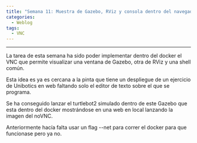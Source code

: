 ```yaml
---
title: "Semana 11: Muestra de Gazebo, RViz y consola dentro del navegador web del docker"
categories:
  - Weblog
tags:
  - VNC
---
```


---

La tarea de esta semana ha sido poder implementar dentro del docker el VNC que permite visualizar una ventana de Gazebo, otra de RViz y una shell común.

Esta idea es ya es cercana a la pinta que tiene un despliegue de un ejercicio de Unibotics en web faltando solo el editor de texto sobre el que se programa.

Se ha conseguido lanzar el turtlebot2 simulado dentro de este Gazebo que esta dentro del docker mostrándose en una web en local lanzando la imagen del noVNC.

Anteriormente hacía falta usar un flag --net para correr el docker para que funcionase pero ya no.


